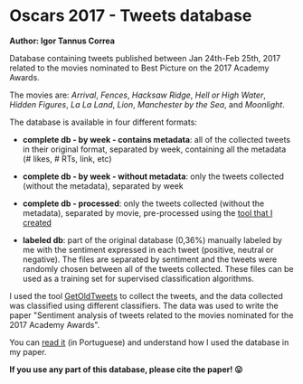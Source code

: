 # Oscars 2017 - Tweets database
**Author: Igor Tannus Correa**

Database containing tweets published between Jan 24th-Feb 25th, 2017 related to the movies nominated to Best Picture on the 2017 Academy Awards.

The movies are: *Arrival*, *Fences*, *Hacksaw Ridge*, *Hell or High Water*, *Hidden Figures*, *La La Land*, *Lion*, *Manchester by the Sea*, and *Moonlight*.

The database is available in four different formats:

* **complete db - by week - contains metadata**: all of the collected tweets in their original format, separated by week, containing all the metadata (# likes, # RTs, link, etc) 

* **complete db - by week - without metadata**: only the tweets collected (without the metadata), separated by week

* **complete db - processed**: only the tweets collected (without the metadata), separated by movie, pre-processed using the [tool that I created](https://github.com/igoortc/tweets-preprocessor)

* **labeled db**: part of the original database (0,36%) manually labeled by me with the sentiment expressed in each tweet (positive, neutral or negative). The files are separated by sentiment and the tweets were randomly chosen between all of the tweets collected. These files can be used as a training set for supervised classification algorithms. 

I used the tool [GetOldTweets](https://github.com/Jefferson-Henrique/GetOldTweets-python) to collect the tweets, and the data collected was classified using different classifiers. 
The data was used to write the paper "Sentiment analysis of tweets related to the movies nominated for the 2017 Academy Awards".

You can [read it](https://igoortc.github.io/research) (in Portuguese) and understand how I used the database in my paper.

**If you use any part of this database, please cite the paper! :stuck_out_tongue:**
